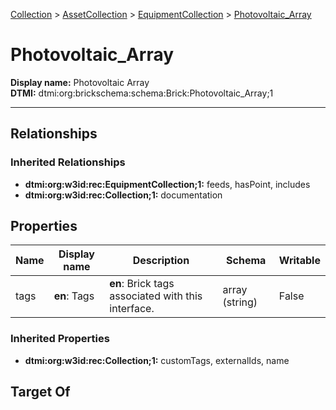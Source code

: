 [Collection](../../Collection.md) > [AssetCollection](../AssetCollection.md) > [EquipmentCollection](EquipmentCollection.md) > [Photovoltaic_Array](#)
# Photovoltaic_Array

**Display name:** Photovoltaic Array<br />
**DTMI:** dtmi:org:brickschema:schema:Brick:Photovoltaic_Array;1

---
## Relationships
### Inherited Relationships
* **dtmi:org:w3id:rec:EquipmentCollection;1:** feeds, hasPoint, includes
* **dtmi:org:w3id:rec:Collection;1:** documentation
## Properties
|Name|Display name|Description|Schema|Writable|
|-|-|-|-|-|
|tags|**en**: Tags|**en**: Brick tags associated with this interface.|array (string)|False|
### Inherited Properties
* **dtmi:org:w3id:rec:Collection;1:** customTags, externalIds, name
## Target Of
